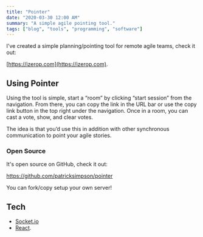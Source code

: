```yaml
---
title: "Pointer"
date: "2020-03-30 12:00 AM"
summary: "A simple agile pointing tool."
tags: ["blog", "tools", "programming", "software"]
---
```


I've created a simple planning/pointing tool for remote agile teams, check it out:

[https://izerop.com](https://izerop.com).

## Using Pointer

Using the tool is simple, start a “room” by clicking “start session” from the navigation. 
From there, you can copy the link in the URL bar or use the copy link button in the top right under the navigation.
Once in a room, you can cast a vote, show, and clear votes. 

The idea is that you’d use this in addition with other synchronous communication to point your agile stories.

### Open Source

It's open source on GitHub, check it out:

https://github.com/patricksimpson/pointer

You can fork/copy setup your own server! 

## Tech

- [Socket.io](https://socket.io/)
- [React](https://reactjs.org/).

